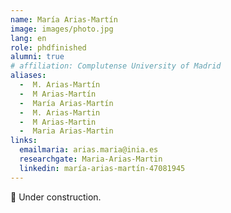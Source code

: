 ```yaml
---
name: María Arias-Martín
image: images/photo.jpg
lang: en
role: phdfinished
alumni: true
# affiliation: Complutense University of Madrid
aliases:
  -  M. Arias-Martín
  -  M Arias-Martín
  -  María Arias-Martín
  -  M. Arias-Martin
  -  M Arias-Martin
  -  Maria Arias-Martin
links:
  emailmaria: arias.maria@inia.es
  researchgate: Maria-Arias-Martin
  linkedin: maría-arias-martín-47081945
---
```


🚧 Under construction.
